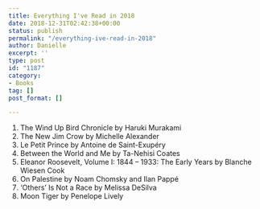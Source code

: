 ```yaml
---
title: Everything I've Read in 2018
date: 2018-12-31T02:42:38+00:00
status: publish
permalink: "/everything-ive-read-in-2018"
author: Danielle
excerpt: ''
type: post
id: "1187"
category:
- Books
tag: []
post_format: []

---
```

1. The Wind Up Bird Chronicle by Haruki Murakami
2. The New Jim Crow by Michelle Alexander
3. Le Petit Prince by Antoine de Saint-Exupéry
4. Between the World and Me by Ta-Nehisi Coates
5. Eleanor Roosevelt, Volume I: 1844 – 1933: The Early Years by Blanche Wiesen Cook
6. On Palestine by Noam Chomsky and Ilan Pappé
7. ‘Others’ Is Not a Race by Melissa DeSilva
8. Moon Tiger by Penelope Lively